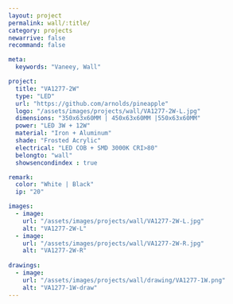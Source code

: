 ```yaml
---
layout: project
permalink: wall/:title/
category: projects
newarrive: false
recommand: false

meta:
  keywords: "Vaneey, Wall"

project:
  title: "VA1277-2W"
  type: "LED"
  url: "https://github.com/arnolds/pineapple"
  logo: "/assets/images/projects/wall/VA1277-2W-L.jpg"
  dimensions: "350x63x60MM | 450x63x60MM |550x63x60MM"
  power: "LED 3W + 12W"
  material: "Iron + Aluminum"
  shade: "Frosted Acrylic"
  electrical: "LED COB + SMD 3000K CRI>80"
  belongto: "wall"
  showsencondindex : true

remark:
  color: "White | Black"
  ip: "20"

images:
  - image:
    url: "/assets/images/projects/wall/VA1277-2W-L.jpg"
    alt: "VA1277-2W-L"
  - image:
    url: "/assets/images/projects/wall/VA1277-2W-R.jpg"
    alt: "VA1277-2W-R"
    
drawings:
  - image:
    url: "/assets/images/projects/wall/drawing/VA1277-1W.png"
    alt: "VA1277-1W-draw"
---
```

